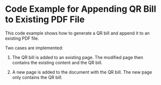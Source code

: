 # Code Example for Appending QR Bill to Existing PDF File

This code example shows how to generate a QR bill and append it to an existing PDF file.

Two cases are implemented:

1. The QR bill is added to an existing page. The modified page then contains 
the existing content and the QR bill.

2. A new page is added to the document with the QR bill. The new page only
contains the QR bill.


